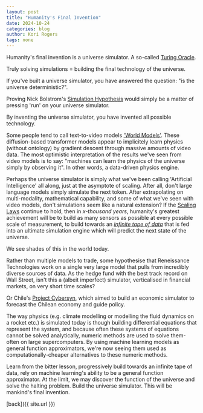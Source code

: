 ```yaml
---
layout: post
title: "Humanity's Final Invention"
date: 2024-10-24
categories: blog
author: Kori Rogers
tags: none
---
```

Humanity's final invention is a universe simulator. A so-called [Turing Oracle](https://en.wikipedia.org/wiki/Oracle_machine).

Truly solving simulations = building the final technology of the universe.

If you've built a universe simulator, you have answered the question: "is the universe deterministic?".

Proving Nick Bolstrom's [Simulation Hypothesis](https://en.wikipedia.org/wiki/Simulation_hypothesis) would simply be a matter of pressing 'run' on your universe simulator.

By inventing the universe simulator, you have invented all possible technology. 

Some people tend to call text-to-video models ['World Models'](https://openai.com/index/video-generation-models-as-world-simulators/). These diffusion-based transformer models appear to implicitely learn physics (without ontology) by gradient descent through massive amounts of video data. The most optimistic interpretation of the results we've seen from video models is to say: "machines can learn the physics of the universe simply by observing it". In other words, a data-driven physics engine.

Perhaps the universe simulator is simply what we've been calling 'Artificial Intelligence' all along, just at the asymptote of scaling. After all, don't large language models simply simulate the next token. After extrapolating on multi-modality, mathematical capability, and some of what we've seen with video models, don't simulations seem like a natural extension? If the [Scaling Laws](https://arxiv.org/abs/2001.08361) continue to hold, then in *x-thousand years*, humanity's greatest achievement will be to build as many sensors as possible at every possible scale of measurement, to build towards an [*infinite tape of data*](https://en.wikipedia.org/wiki/Turing_completeness) that is fed into an ultimate simulation engine which will predict the next state of the universe.

We see shades of this in the world today. 

Rather than multiple models to trade, some hypothesise that Reneissance Technologies work on a single very large model that pulls from incredibly diverse sources of data. As the hedge fund with the best track record on Wall Street, isn't this a (albeit imperfect) simulator, verticalised in financial markets, on very short time scales? 

Or Chile's [Project Cybersyn](https://en.wikipedia.org/wiki/Project_Cybersyn), which aimed to build an economic simulator to forecast the Chilean economy and guide policy. 

The way physics (e.g. climate modelling or modelling the fluid dynamics on a rocket etc.) is simulated today is though building differential equations that represent the system, and because often these systems of equations cannot be solved analytically, numeric methods are used to solve them- often on large supercomputers. By using machine learning models as general function approximators, we're now seeing them used as computationally-cheaper alternatives to these numeric methods.

Learn from the bitter lesson, progressively build towards an infinite tape of data, rely on machine learning's ability to be a general function approximator. At the limit, we may discover the function of the universe and solve the halting problem. Build the universe simulator. This will be mankind's final invention. 

[back]({{ site.url }})